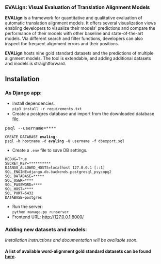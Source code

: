 ### EVALign: Visual Evaluation of Translation Alignment Models

**EVALign** is a framework for quantitative and qualitative evaluation of automatic translation alignment models. It offers several visualization views enabling developers to visualize their models' predictions and compare the performance of their models with other baseline and state-of-the-art models. 
Via different search and filter functions, developers can also inspect the frequent alignment errors and their positions. 

**EVALign** hosts nine gold standard datasets and the predictions of multiple alignment models. The tool is extendable, and adding additional datasets and models is straightforward. 




## Installation 
### As Django app:
- Install dependencies.     
`pip3 install -r requirements.txt`
- Create a postgres database and import from the downloaded database [file](). 
<pre>psql --username=****</pre>
<pre><code>CREATE DATABASE <b>evaling</b>;
psql -h hostname -d <b>evaling</b> -U username -f dbexport.sql</code></pre>

- Create a `.env` file to save DB settings. 
<pre><code>DEBUG=True
SECRET_KEY=**********
DJANGO_ALLOWED_HOSTS=localhost 127.0.0.1 [::1]
SQL_ENGINE=django.db.backends.postgresql_psycopg2
SQL_DATABASE=*****
SQL_USER=****
SQL_PASSWORD=****
SQL_HOST=****
SQL_PORT=5432
DATABASE=postgres</code></pre>
- Run the server:   
<code>python manage.py runserver</code>
- Frontend URL: http://127.0.0.1:8000/

### Adding new datasets and models:
_Installation instructions and documentation will be available soon._

#### A list of available word-alignment gold standard datasets can be found [here](https://github.com/TariqYousef/Word-Alignment-Gold-Standards).
